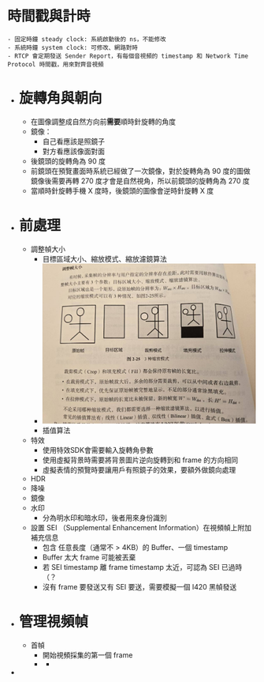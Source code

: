 # 時間戳與計時
	- 固定時鐘 steady clock: 系統啟動後的 ns，不能修改
	- 系統時鐘 system clock: 可修改、網路對時
	- RTCP 會定期發送 Sender Report，有每個音視頻的 timestamp 和 Network Time Protocol 時間戳，用來對齊音視頻
- # 旋轉角與朝向
	- 在圖像調整成自然方向前**需要**順時針旋轉的角度
	- 鏡像：
		- 自己看應該是照鏡子
		- 對方看應該像面對面
	- 後鏡頭的旋轉角為 90 度
	- 前鏡頭在預覽畫面時系統已經做了一次鏡像，對於旋轉角為 90 度的圖做鏡像後需要再轉 270 度才會是自然視角，所以前鏡頭的旋轉角為 270 度
	- 當順時針旋轉手機 X 度時，後鏡頭的圖像會逆時針旋轉 X 度
- # 前處理
	- 調整幀大小
		- 目標區域大小、縮放模式、縮放濾鏡算法
		- ![image.png](../assets/image_1740732458527_0.png)
		- 插值算法
	- 特效
		- 使用特效SDK會需要輸入旋轉角參數
		- 使用虛擬背景時需要將背景圖片逆向旋轉到和 frame 的方向相同
		- 虛擬表情的預覽時要讓用戶有照鏡子的效果，要額外做鏡向處理
	- HDR
	- 降噪
	- 鏡像
	- 水印
		- 分為明水印和暗水印，後者用來身份識別
	- 設置 SEI （Supplemental Enhancement Information）在視頻幀上附加補充信息
		- 包含 任意長度（通常不 > 4KB）的 Buffer、一個 timestamp
		- Buffer 太大 frame 可能被丟棄
		- 若 SEI timestamp 離 frame timestamp 太近，可認為 SEI 已過時（？
		- 沒有 frame 要發送又有 SEI 要送，需要模擬一個 I420 黑幀發送
- # 管理視頻幀
	- 首幀
		- 開始視頻採集的第一個 frame
		-
			-
-